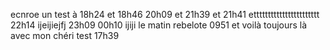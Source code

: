 ecnroe un test à 18h24 et 18h46 20h09  et 21h39 et 21h41 ettttttttttttttttttttttt 22h14 ijeijiejfj 23h09  00h10 ijiji le matin rebelote 0951 et voilà toujours là avec mon chéri test 17h39